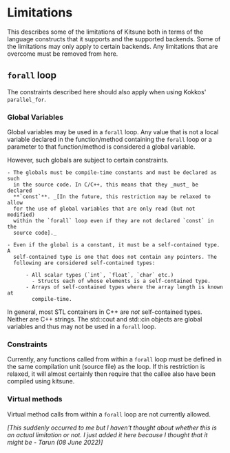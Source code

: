 # Limitations

This describes some of the limitations of Kitsune both in terms of the language
constructs that it supports and the supported backends. Some of the 
limitations may only apply to certain backends. Any limitations that are 
overcome must be removed from here.

## `forall` loop

The constraints described here should also apply when using Kokkos' 
`parallel_for`. 

### Global Variables

Global variables may be used in a `forall` loop. Any value that is not a local
variable declared in the function/method containing the `forall` loop or a
parameter to that function/method is considered a global variable. 

However, such globals are subject to certain constraints.

    - The globals must be compile-time constants and must be declared as such 
      in the source code. In C/C++, this means that they _must_ be declared 
      **`const`**. _[In the future, this restriction may be relaxed to allow 
      for the use of global variables that are only read (but not modified) 
      within the `forall` loop even if they are not declared `const` in the 
      source code]._

    - Even if the global is a constant, it must be a self-contained type. A 
      self-contained type is one that does not contain any pointers. The
      following are considered self-contained types:
      
          - All scalar types (`int`, `float`, `char` etc.)
            - Structs each of whose elements is a self-contained type.
          - Arrays of self-contained types where the array length is known at 
            compile-time.
            
In general, most STL containers in C++ are _not_ self-contained types. Neither
are C++ strings. The std::cout and std::cin objects are global variables and 
thus may not be used in a `forall` loop.

### Constraints

Currently, any functions called from within a `forall` loop must be defined in
the same compilation unit (source file) as the loop. If this restriction is 
relaxed, it will almost certainly then require that the callee also have been
compiled using kitsune. 

### Virtual methods

Virtual method calls from within a `forall` loop are not currently allowed. 

_[This suddenly occurred to me but I haven't thought about whether this is an
actual limitation or not. I just added it here because I thought that it might 
be - Tarun (08 June 2022)]_
